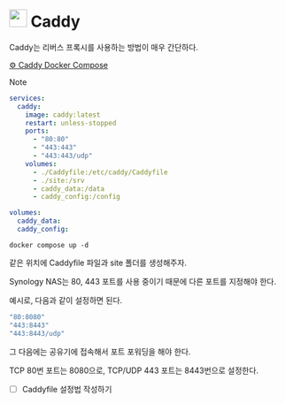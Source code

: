 # <img src="https://cdn.jsdelivr.net/gh/selfhst/icons/svg/caddy.svg" width="32px" height="32px"> Caddy
Caddy는 리버스 프록시를 사용하는 방법이 매우 간단하다.

[⚙️ Caddy Docker Compose](https://caddyserver.com/docs/running#docker-compose)
> [!NOTE]
> ```yml
> services:
>   caddy:
>     image: caddy:latest
>     restart: unless-stopped
>     ports:
>       - "80:80"
>       - "443:443"
>       - "443:443/udp"
>     volumes:
>       - ./Caddyfile:/etc/caddy/Caddyfile
>       - ./site:/srv
>       - caddy_data:/data
>       - caddy_config:/config
>
> volumes:
>   caddy_data:
>   caddy_config:
> ```
>
> ```
> docker compose up -d
> ```

같은 위치에 Caddyfile 파일과 site 폴더를 생성해주자.

Synology NAS는 80, 443 포트를 사용 중이기 때문에 다른 포트를 지정해야 한다.

예시로, 다음과 같이 설정하면 된다.
```yml
"80:8080"
"443:8443"
"443:8443/udp"
```

그 다음에는 공유기에 접속해서 포트 포워딩을 해야 한다.

TCP 80번 포트는 8080으로, TCP/UDP 443 포트는 8443번으로 설정한다.

- [ ] Caddyfile 설정법 작성하기
